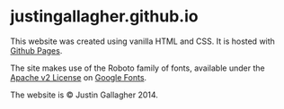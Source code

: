 justingallagher.github.io
=========================

This website was created using vanilla HTML and CSS. It is hosted with [Github Pages](http://pages.github.com/).

The site makes use of the Roboto family of fonts, available under the [Apache v2 License](http://www.apache.org/licenses/LICENSE-2.0) on [Google Fonts](http://www.google.com/fonts/specimen/Roboto).

The website is © Justin Gallagher 2014.